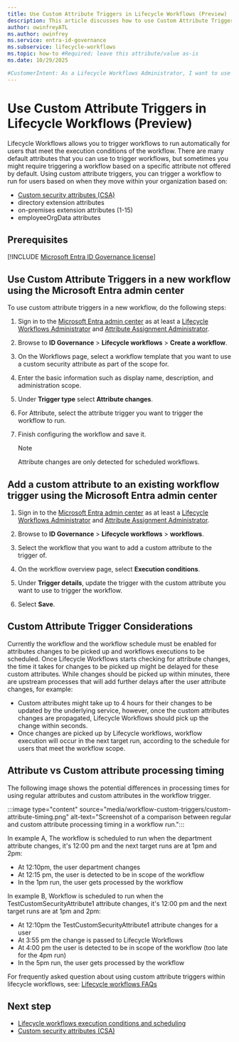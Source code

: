 ```yaml
---
title: Use Custom Attribute Triggers in Lifecycle Workflows (Preview)
description: This article discusses how to use Custom Attribute Triggers as an attribute change trigger within a workflow in Lifecycle Workflows.
author: owinfreyATL
ms.author: owinfrey
ms.service: entra-id-governance
ms.subservice: lifecycle-workflows
ms.topic: how-to #Required; leave this attribute/value as-is
ms.date: 10/29/2025

#CustomerIntent: As a Lifecycle Workflows Administrator, I want to use Custom Attribute triggers as an attribute change trigger so that I can trigger workflows based on other custom attributes.
---
```




# Use Custom Attribute Triggers in Lifecycle Workflows (Preview)

Lifecycle Workflows allows you to trigger workflows to run automatically for users that meet the execution conditions of the workflow. There are many default attributes that you can use to trigger workflows, but sometimes you might require triggering a workflow based on a specific attribute not offered by default. Using custom attribute triggers, you can trigger a workflow to run for users based on when they move within your organization based on:

- [Custom security attributes (CSA)](manage-workflow-custom-security-attribute.md)
- directory extension attributes
- on-premises extension attributes (1-15)
- employeeOrgData attributes

## Prerequisites

[!INCLUDE [Microsoft Entra ID Governance license](../includes/entra-entra-governance-license.md)]


## Use Custom Attribute Triggers in a new workflow using the Microsoft Entra admin center

To use custom attribute triggers in a new workflow, do the following steps:

1. Sign in to the [Microsoft Entra admin center](https://entra.microsoft.com) as at least a [Lifecycle Workflows Administrator](../identity/role-based-access-control/permissions-reference.md#lifecycle-workflows-administrator) and [Attribute Assignment Administrator](../identity/role-based-access-control/permissions-reference.md#attribute-assignment-administrator).

1. Browse to **ID Governance** > **Lifecycle workflows** > **Create a workflow**.

1. On the Workflows page, select a workflow template that you want to use a custom security attribute as part of the scope for.

1. Enter the basic information such as display name, description, and administration scope.

1. Under **Trigger type** select **Attribute changes**.

1. For Attribute, select the attribute trigger you want to trigger the workflow to run. 

1. Finish configuring the workflow and save it.  
    > [!NOTE]
    > Attribute changes are only detected for scheduled workflows.

## Add a custom attribute to an existing workflow trigger using the Microsoft Entra admin center

1. Sign in to the [Microsoft Entra admin center](https://entra.microsoft.com) as at least a [Lifecycle Workflows Administrator](../identity/role-based-access-control/permissions-reference.md#lifecycle-workflows-administrator) and [Attribute Assignment Administrator](../identity/role-based-access-control/permissions-reference.md#attribute-assignment-administrator).

1. Browse to **ID Governance** > **Lifecycle workflows** > **workflows**.
    
1. Select the workflow that you want to add a custom attribute to the trigger of.

1. On the workflow overview page, select **Execution conditions**.

1. Under **Trigger details**, update the trigger with the custom attribute you want to use to trigger the workflow.

1. Select **Save**.


## Custom Attribute Trigger Considerations

Currently the workflow and the workflow schedule must be enabled for attributes changes to be picked up and workflows executions to be scheduled. Once Lifecycle Workflows starts checking for attribute changes, the time it takes for changes to be picked up might be delayed for these custom attributes. While changes should be picked up within minutes, there are upstream processes that will add further delays after the user attribute changes, for example:
- Custom attributes might take up to 4 hours for their changes to be updated by the underlying service, however, once the custom attributes changes are propagated, Lifecycle Workflows should pick up the change within seconds.
- Once changes are picked up by Lifecycle workflows, workflow execution will occur in the next target run, according to the schedule for users that meet the workflow scope.

## Attribute vs Custom attribute processing timing

The following image shows the potential differences in processing times for using regular attributes and custom attributes in the workflow trigger. 

:::image type="content" source="media/workflow-custom-triggers/custom-attribute-timing.png" alt-text="Screenshot of a comparison between regular and custom attribute processing timing in a workflow run.":::


In example A, The workflow is scheduled to run when the department attribute changes, it's 12:00 pm and the next target runs are at 1pm and 2pm:
- At 12:10pm, the user department changes
- At 12:15 pm, the user is detected to be in scope of the workflow
- In the 1pm run, the user gets processed by the workflow


In example B, Workflow is scheduled to run when the TestCustomSecurityAttribute1 attribute changes, it's 12:00 pm and the next target runs are at 1pm and 2pm:
- At 12:10pm the TestCustomSecurityAttribute1 attribute changes for a user
- At 3:55 pm the change is passed to Lifecycle Workflows
- At 4:00 pm the user is detected to be in scope of the workflow (too late for the 4pm run)
- In the 5pm run, the user gets processed by the workflow

For frequently asked question about using custom attribute triggers within lifecycle workflows, see: [Lifecycle workflows FAQs](workflows-faqs.md)



## Next step

- [Lifecycle workflows execution conditions and scheduling](lifecycle-workflow-execution-conditions.md)
- [Custom security attributes (CSA)](manage-workflow-custom-security-attribute.md)



